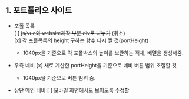 ## 1. 포트폴리오 사이트
- 포폴 목록    
  [ ] ~~js/vue와 website제작 부분 div로 나누기~~   (취소)    
  [x] 각 포폴목록의 height 구하는 함수 다시 짤 것(portHeight)
    - 1040px을 기준으로 각 포폴박스의 높이를 보관하는 객체, 배열을 생성해줌.
  
- 우측 네비
  [x] 새로 계산한 portHeight을 기준으로 네비 버튼 범위 조절할 것
    - 1040px을 기준으로 버튼 범위 줌.
  
- 상단 메인 네비
  [ ] 모바일 화면에서도 보이도록 수정할 
